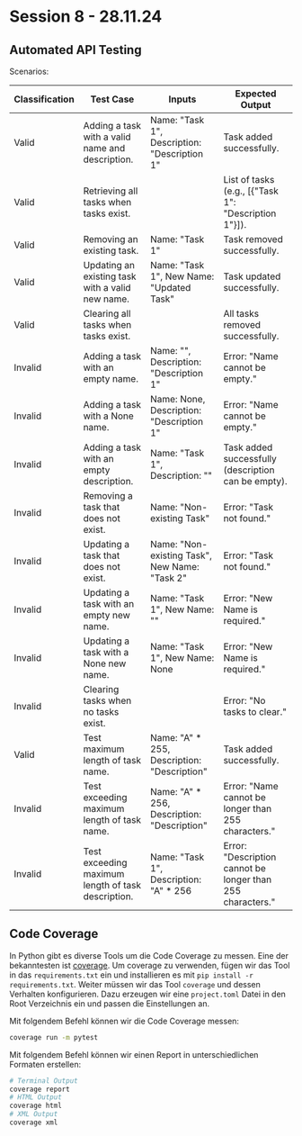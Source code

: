 # Session 8 - 28.11.24

## Automated API Testing

Scenarios:

| **Classification** | **Test Case**                                         | **Inputs**                                      | **Expected Output**                                      |
|--------------------|------------------------------------------------------|------------------------------------------------|---------------------------------------------------------|
| Valid              | Adding a task with a valid name and description.     | Name: "Task 1", Description: "Description 1" | Task added successfully.                                 |
| Valid              | Retrieving all tasks when tasks exist.               |                                                | List of tasks (e.g., [{"Task 1": "Description 1"}]).  |
| Valid              | Removing an existing task.                            | Name: "Task 1"                                | Task removed successfully.                               |
| Valid              | Updating an existing task with a valid new name.    | Name: "Task 1", New Name: "Updated Task"     | Task updated successfully.                               |
| Valid              | Clearing all tasks when tasks exist.                 |                                                | All tasks removed successfully.                          |
| Invalid            | Adding a task with an empty name.                    | Name: "", Description: "Description 1"       | Error: "Name cannot be empty."                          |
| Invalid            | Adding a task with a None name.                      | Name: None, Description: "Description 1"     | Error: "Name cannot be empty."                          |
| Invalid            | Adding a task with an empty description.             | Name: "Task 1", Description: ""               | Task added successfully (description can be empty).    |
| Invalid            | Removing a task that does not exist.                 | Name: "Non-existing Task"                     | Error: "Task not found."                                |
| Invalid            | Updating a task that does not exist.                 | Name: "Non-existing Task", New Name: "Task 2" | Error: "Task not found."                                |
| Invalid            | Updating a task with an empty new name.              | Name: "Task 1", New Name: ""                  | Error: "New Name is required."                          |
| Invalid            | Updating a task with a None new name.                | Name: "Task 1", New Name: None                | Error: "New Name is required."                          |
| Invalid            | Clearing tasks when no tasks exist.                  |                                                | Error: "No tasks to clear."                             |
| Valid              | Test maximum length of task name.                    | Name: "A" * 255, Description: "Description"  | Task added successfully.                                 |
| Invalid            | Test exceeding maximum length of task name.          | Name: "A" * 256, Description: "Description"  | Error: "Name cannot be longer than 255 characters."    |
| Invalid            | Test exceeding maximum length of task description.    | Name: "Task 1", Description: "A" * 256       | Error: "Description cannot be longer than 255 characters." |


## Code Coverage

In Python gibt es diverse Tools um die Code Coverage zu messen. Eine der bekanntesten ist [coverage](https://coverage.readthedocs.io/en/latest/).
Um coverage zu verwenden, fügen wir das Tool in das `requirements.txt` ein und installieren es mit `pip install -r requirements.txt`.
Weiter müssen wir das Tool `coverage` und dessen Verhalten konfigurieren. Dazu erzeugen wir eine `project.toml` Datei in den Root Verzeichnis ein und passen die Einstellungen an.

Mit folgendem Befehl können wir die Code Coverage messen:

```bash
coverage run -m pytest
```

Mit folgendem Befehl können wir einen Report in unterschiedlichen Formaten erstellen:

```bash
# Terminal Output
coverage report
# HTML Output
coverage html
# XML Output
coverage xml
```
